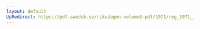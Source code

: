 ```yaml
---
layout: default
UpRedirect: https://pdf.swedeb.se/riksdagen-volumeG-pdf/1971/reg_1971__reg_02/reg_1971__reg_02_0155.pdf
---
```

